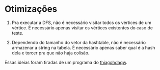 # Otimizações

1. Pra executar a DFS, não é necessário visitar todos os vértices de um vértice.
É necessário apenas visitar os vértices existentes do caso de teste.

2. Dependendo do tamanho do vetor da hashtable, não é necessário armazenar a 
string na tabela. É necessário apenas saber qual é a hash dela e torcer pra que 
não haja colisão.

Essas ideias foram tiradas de um programa do [thiagohdaqw](https://github.com/thiagohdaqw).
